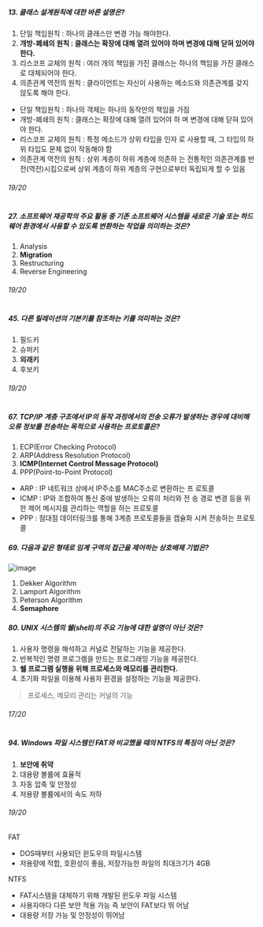 
##### 13. 클래스 설계원칙에 대한 바른 설명은?
1. 단일 책임원칙 : 하나의 클래스만 변경 가능 해야한다.
2. **개방-폐쇄의 원칙 : 클래스는 확장에 대해 열려 있어야 하며 변경에 대해 닫혀 있어야 한다.**
3. 리스코프 교체의 원칙 : 여러 개의 책임을 가진 클래스는 하나의 책임을 가진 클래스로 대체되어야 한다.
4. 의존관계 역전의 원칙 : 클라이언트는 자신이 사용하는 메소드와 의존관계를 갖지 않도록 해야 한다.

- 단일 책임원칙 : 하나의 객체는 하나의 동작만의 책임을 가짐
- 개방-폐쇄의 원칙 : 클래스는 확장에 대해 열려 있어야 하 며 변경에 대해 닫혀 있어야 한다.
- 리스코프 교체의 원칙 : 특정 메소드가 상위 타입을 인자 로 사용할 때, 그 타입의 하위 타입도 문제 없이 작동해야 함
- 의존관계 역전의 원칙 : 상위 계층이 하위 계층에 의존하 는 전통적인 의존관계를 반전(역전)시킴으로써 상위 계층이 하위 계층의 구현으로부터 독립되게 할 수 있음

###### 19/20
#


##### 27. 소프트웨어 재공학의 주요 활동 중 기존 소프트웨어 시스템을 새로운 기술 또는 하드웨어 환경에서 사용할 수 있도록 변환하는 작업을 의미하는 것은?
1. Analysis
2. **Migration**
3. Restructuring
4. Reverse Engineering

###### 19/20
#

##### 45. 다른 릴레이션의 기본키를 참조하는 키를 의미하는 것은?
1. 필드키
2. 슈퍼키
3. **외래키**
4. 후보키


###### 19/20
#

##### 67. TCP/IP 계층 구조에서 IP의 동작 과정에서의 전송 오류가 발생하는 경우에 대비해 오류 정보를 전송하는 목적으로 사용하는 프로토콜은?
1. ECP(Error Checking Protocol)
2. ARP(Address Resolution Protocol)
3. **ICMP(Internet Control Message Protocol)**
4. PPP(Point-to-Point Protocol)

- ARP : IP 네트워크 상에서 IP주소를 MAC주소로 변환하는 프 로토콜
- ICMP : IP와 조합하여 통신 중에 발생하는 오류의 처리와 전 송 경로 변경 등을 위한 제어 메시지를 관리하는 역할을 하는 프로토콜
- PPP : 점대점 데이터링크를 통해 3계층 프로토콜들을 캡슐화 시켜 전송하는 프로토콜

##### 69. 다음과 같은 형태로 임계 구역의 접근을 제어하는 상호배제 기법은?

![image](https://github.com/user-attachments/assets/4c5601ab-2e6a-4a3e-9bf2-3e803daf79aa)

1. Dekker Algorithm
2. Lamport Algorithm
3. Peterson Algorithm
4. **Semaphore**

##### 80. UNIX 시스템의 쉘(shell)의 주요 기능에 대한 설명이 아닌 것은?
1. 사용자 명령을 해석하고 커널로 전달하는 기능을 제공한다.
2. 반복적인 명령 프로그램을 만드는 프로그래밍 기능을 제공한다.
3. **쉘 프로그램 실행을 위해 프로세스와 메모리를 관리한다.**
4. 초기화 파일을 이용해 사용자 환경을 설정하는 기능을 제공한다.

> 프로세스, 메모리 관리는 커널의 기능


###### 17/20

#


##### 94. Windows 파일 시스템인 FAT와 비교했을 때의 NTFS의 특징이 아닌 것은?
1. **보안에 취약**
2. 대용량 볼륨에 효율적
3. 자동 압축 및 안정성
4. 저용량 볼륨에서의 속도 저하

###### 19/20


FAT
- DOS때부터 사용되던 윈도우의 파일시스템
- 저용량에 적합, 호환성이 좋음, 저장가능한 파일의 최대크기가 4GB

NTFS
- FAT시스템을 대체하기 위해 개발된 윈도우 파일 시스템
- 사용자마다 다른 보안 적용 가능 즉 보안이 FAT보다 뛰 어남
- 대용량 저장 가능 및 안정성이 뛰어남
